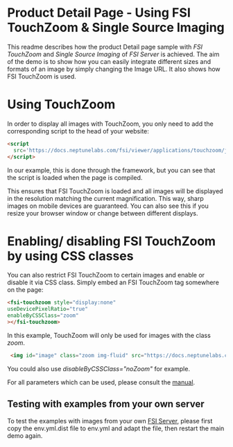 # Product Detail Page - Using FSI TouchZoom & Single Source Imaging

This readme describes how the product Detail page sample with *FSI TouchZoom* and *Single Source Imaging* of *FSI Server* is achieved.
The aim of the demo is to show how you can easily integrate different sizes and formats of an image by simply changing the Image URL.
It also shows how FSI TouchZoom is used.

# Using TouchZoom

In order to display all images with TouchZoom, you only need to add the corresponding script
to the head of your website:

```html
<script
  src='https://docs.neptunelabs.com/fsi/viewer/applications/touchzoom/js/fsitouchzoom.js'>
</script>
```

In our example, this is done through the framework, but you can see that the script is loaded when the page is compiled.

This ensures that FSI TouchZoom is loaded and all images will be displayed in the resolution matching the current magnification.
This way, sharp images on mobile devices are guaranteed.
You can also see this if you resize your browser window or change between different displays.

# Enabling/ disabling FSI TouchZoom by using CSS classes

You can also restrict FSI TouchZoom to certain images and enable or disable it via CSS class.
Simply embed an FSI TouchZoom tag somewhere on the page:

```html
<fsi-touchzoom style="display:none"
useDevicePixelRatio="true"
enableByCSSClass="zoom"
></fsi-touchzoom>
```
In this example, TouchZoom will only be used for images with the class *zoom*.

```html
 <img id="image" class="zoom img-fluid" src="https://docs.neptunelabs.com/fsi/server?type=image&source=images/samples/ssi/furniture/home-7531464.jpg&width=940" width="940" alt="">
```

You could also use *disableByCSSClass="noZoom"* for example.

For all parameters which can be used, please consult the [manual](https://docs.neptunelabs.com/fsi-viewer/latest/fsi-touchzoom).

## Testing with examples from your own server

To test the examples with images from your own [FSI Server](https://www.neptunelabs.com/fsi-server/), please first copy the env.yml.dist file to env.yml and adapt the file, then restart the main demo again.
